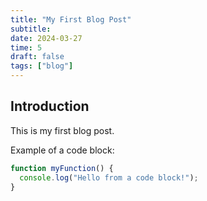 ```yaml
---
title: "My First Blog Post"
subtitle:
date: 2024-03-27
time: 5
draft: false
tags: ["blog"]
---
```


## Introduction

This is my first blog post.

Example of a code block:

```js
function myFunction() {
  console.log("Hello from a code block!");
}
